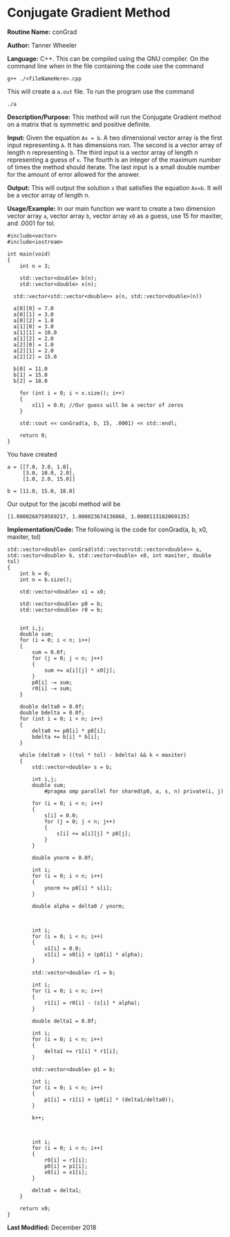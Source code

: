 # Conjugate Gradient Method

**Routine Name:** conGrad

**Author:** Tanner Wheeler

**Language:** C++.  This can be compiled using the GNU compiler.  On the command line when in the file containing the code use the command
```
g++ ./<fileNameHere>.cpp 
```
This will create a `a.out` file.  To run the program use the command
```
./a
```

**Description/Purpose:** This method will run the Conjugate Gradient method on a matrix that is symmetric and positive definite.

**Input:** Given the equation `Ax = b`.  A two dimensional vector array is the first input representing `A`.  It has dimensions nxn.  The second is a vector array of length n representing `b`. The third input is a vector array of length n representing a guess of `x`.  The fourth is an integer of the maximum number of times the method should iterate.  The last input is a small double number for the amount of error allowed for the answer.

**Output:** This will output the solution `x` that satisfies the equation `Ax=b`.  It will be a vector array of length n.

**Usage/Example:**
In our main function we want to create a two dimension vector array `a`, vector array `b`, vector array `x0` as a guess, use 15 for maxiter, and .0001 for tol.

```
#include<vector>
#include<iostream>

int main(void)
{
	int n = 3;

	std::vector<double> b(n);
	std::vector<double> x(n);

  std::vector<std::vector<double>> a(n, std::vector<double>(n))

  a[0][0] = 7.0
  a[0][1] = 3.0
  a[0][2] = 1.0
  a[1][0] = 3.0
  a[1][1] = 10.0
  a[1][2] = 2.0
  a[2][0] = 1.0
  a[2][1] = 2.0
  a[2][2] = 15.0

  b[0] = 11.0
  b[1] = 15.0
  b[2] = 18.0
  
	for (int i = 0; i < x.size(); i++)
	{
		x[i] = 0.0; //Our guess will be a vector of zeros
	}

	std::cout << conGrad(a, b, 15, .0001) << std::endl;

	return 0;
}  
```
You have created 
```
a = [[7.0, 3.0, 1.0],
     [3.0, 10.0, 2.0],
     [1.0, 2.0, 15.0]]
     
b = [11.0, 15.0, 18.0]
```
Our output for the jacobi method will be
```
[1.0000268759569217, 1.000023674136068, 1.0000113182069135]
```


**Implementation/Code:** The following is the code for conGrad(a, b, x0, maxiter, tol)
```
std::vector<double> conGrad(std::vector<std::vector<double>> a, std::vector<double> b, std::vector<double> x0, int maxiter, double tol)
{
	int k = 0;
	int n = b.size();

	std::vector<double> x1 = x0;

	std::vector<double> p0 = b;
	std::vector<double> r0 = b;

	
	int i,j;
	double sum;
	for (i = 0; i < n; i++)
	{
		sum = 0.0f;
		for (j = 0; j < n; j++)
		{
			sum += a[i][j] * x0[j];
		}
		p0[i] -= sum;
		r0[i] -= sum;
	}

	double delta0 = 0.0f;
	double bdelta = 0.0f;
	for (int i = 0; i < n; i++)
	{
		delta0 += p0[i] * p0[i];
		bdelta += b[i] * b[i];
	}

	while (delta0 > ((tol * tol) - bdelta) && k < maxiter)
	{
		std::vector<double> s = b;

		int i,j;
		double sum;
			#pragma omp parallel for shared(p0, a, s, n) private(i, j)

		for (i = 0; i < n; i++)
		{
			s[i] = 0.0;
			for (j = 0; j < n; j++)
			{
				s[i] += a[i][j] * p0[j];
			}
		}
		
		double ynorm = 0.0f;

		int i;
		for (i = 0; i < n; i++)
		{
			ynorm += p0[i] * s[i];
		}

		double alpha = delta0 / ynorm;


		
		int i;
		for (i = 0; i < n; i++)
		{
			x1[i] = 0.0;
			x1[i] = x0[i] + (p0[i] * alpha);
		}

		std::vector<double> r1 = b;

		int i;
		for (i = 0; i < n; i++)
		{
			r1[i] = r0[i] - (s[i] * alpha);
		}

		double delta1 = 0.0f;

		int i;
		for (i = 0; i < n; i++)
		{
			delta1 += r1[i] * r1[i];
		}

		std::vector<double> p1 = b;

		int i;
		for (i = 0; i < n; i++)
		{
			p1[i] = r1[i] + (p0[i] * (delta1/delta0));
		}

		k++;


		
		int i;
		for (i = 0; i < n; i++)
		{
			r0[i] = r1[i];
			p0[i] = p1[i];
			x0[i] = x1[i];
		}

		delta0 = delta1;
	}

	return x0;
}

```

**Last Modified:** December 2018

